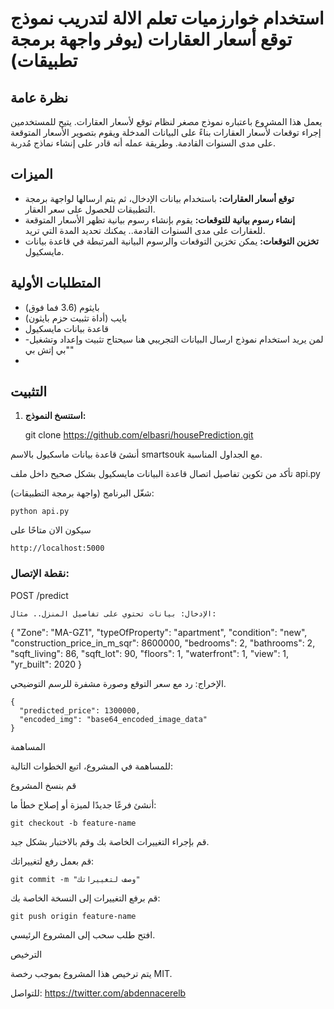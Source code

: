 # استخدام خوارزميات تعلم الالة لتدريب نموذج توقع أسعار العقارات (يوفر واجهة برمجة تطبيقات)

## نظرة عامة

يعمل هذا المشروع باعتباره نموذج مصغر لنظام توقع لأسعار العقارات. يتيح للمستخدمين إجراء توقعات لأسعار العقارات بناءً على البيانات المدخلة ويقوم بتصوير الأسعار المتوقعة على مدى السنوات القادمة.
وطريقة عمله أنه قادر على إنشاء نماذج مُدربة.

## الميزات

- **توقع أسعار العقارات:** باستخدام بيانات الإدخال، ثم يتم ارسالها لواجهة برمجة التطبيقات للحصول على سعر العقار.
- **إنشاء رسوم بيانية للتوقعات:** يقوم بإنشاء رسوم بيانية تظهر الأسعار المتوقعة للعقارات على مدى السنوات القادمة.. يمكنك تحديد المدة التي تريد.
- **تخزين التوقعات:** يمكن تخزين التوقعات والرسوم البيانية المرتبطة في قاعدة بيانات مايسكيول.

## المتطلبات الأولية

- بايثوم (3.6 فما فوق)
- بايب (أداة تثبيت حزم بايثون)
- قاعدة بيانات مايسكيول
- -لمن يريد استخدام نموذج ارسال البيانات التجريبي هنا سيحتاج تثبيت وإعداد وتشغيل "بي إتش بي"
- 
## التثبيت

1. **استنسخ النموذج:**

    git clone https://github.com/elbasri/housePrediction.git

أنشئ قاعدة بيانات ماسكيول بالاسم smartsouk مع الجداول المناسبة.

تأكد من تكوين تفاصيل اتصال قاعدة البيانات مايسكيول بشكل صحيح داخل ملف api.py

شغّل البرنامج (واجهة برمجة التطبيقات):


    python api.py

سيكون الان متاحًا على



    http://localhost:5000
    
### نقطة الإتصال:

POST /predict

    الإدخال: بيانات تحتوي على تفاصيل المنزل.. مثال:

{
  "Zone": "MA-GZ1",
  "typeOfProperty": "apartment",
  "condition": "new",
  "construction_price_in_m_sqr": 8600000,
  "bedrooms": 2,
  "bathrooms": 2,
  "sqft_living": 86,
  "sqft_lot": 90,
  "floors": 1,
  "waterfront": 1,
  "view": 1,
  "yr_built": 2020
}

الإخراج: رد مع سعر التوقع وصورة مشفرة للرسم التوضيحي.


    {
      "predicted_price": 1300000,
      "encoded_img": "base64_encoded_image_data"
    }

المساهمة

للمساهمة في المشروع، اتبع الخطوات التالية:

 قم بنسخ المشروع

 أنشئ فرعًا جديدًا لميزة أو إصلاح خطأ ما:



    git checkout -b feature-name

قم بإجراء التغييرات الخاصة بك وقم بالاختبار بشكل جيد.

قم بعمل رفع لتغييراتك:



    git commit -m "وصف لتغييراتك"

قم برفع التغييرات إلى النسخة الخاصة بك:


    git push origin feature-name

 افتح طلب سحب إلى المشروع الرئيسي.

الترخيص

يتم ترخيص هذا المشروع بموجب رخصة MIT.

للتواصل:
https://twitter.com/abdennacerelb



